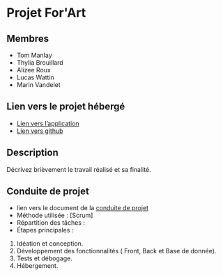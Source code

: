 # Projet For'Art
## Membres
- Tom Manlay
- Thylia Brouillard
- Alizee Roux
- Lucas Wattin
- Marin Vandelet
## Lien vers le projet hébergé
- [Lien vers l’application](https://forart.alwaysdata.net/)
- [Lien vers github](https://github.com/MarinVandelet/For-Art)
## Description
Décrivez brièvement le travail réalisé et sa finalité.
## Conduite de projet
- lien vers le document de la [conduite de projet](https://docs.google.com/document/d/1AjD6pueok_Lw-YfDM3mWnlA_4YudlZAzODURNb8OpyY/edit?usp=sharing)
- Méthode utilisée : [Scrum]
- Répartition des tâches :
- Étapes principales :
 1. Idéation et conception.
 2. Développement des fonctionnalités ( Front, Back et Base de donnée).
 3. Tests et débogage.
 4. Hébergement.
